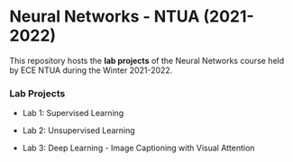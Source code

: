 # Neural Networks - NTUA (2021-2022)

This repository hosts the **lab projects** of the Neural Networks course held by ECE NTUA during the Winter 2021-2022.

### Lab Projects

- Lab 1: Supervised Learning

- Lab 2: Unsupervised Learning

- Lab 3: Deep Learning - Image Captioning with Visual Attention

